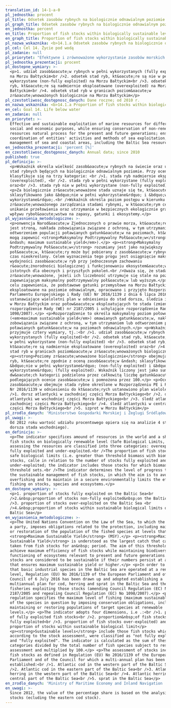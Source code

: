 ```yaml
---
translation_id: 14-1-a-0
pl_jednostka: procent
pl_title: Odsetek zasobów rybnych na biologicznie odnawialnym poziomie
pl_graph_title: Odsetek zasobów rybnych na biologicznie odnawialnym poziomie
en_jednostka: percent
en_title: Proportion of fish stocks within biologically sustainable levels
en_graph_title: Proportion of fish stocks within biologically sustainable levels
pl_nazwa_wskaznika: <b>14.1.a Odsetek zasobów rybnych na biologicznie odnawialnym poziomie</b>
pl_cel: Cel 14. Życie pod wodą
pl_zadanie: null
pl_priorytet: "Efektywne i zrównoważone wykorzystanie zasobów morskich dla różnych celów społecznych i\_gospodarczych, przy jednoczesnym zapewnieniu trwałości nieodnawialnych zasobów i procesów przyrodniczych w perspektywie obecnego i kolejnych pokoleń; zapewnienie koordynacji działań podmiotów i sposobów wykorzystania morza, spójnego zarządzania obszarami morskimi i nadmorskimi, w tym zasobami Morza Bałtyckiego"
pl_jednostka_prezentacji: procent
pl_dostepne_wymiary: >-
  <p>1. udział zasob&oacute;w rybnych w pełni wykorzystanych (fully exploited)
  na Morzu Bałtyckim<br />2. odsetek stad ryb, kt&oacute;re są nie w pełni
  wykorzystane (non-fully exploited) na Morzu Bałtyckim<br />3. odsetek stad
  ryb, kt&oacute;re są nadmiernie eksploatowane (overexploited) na Morzu
  Bałtyckim<br />4. odsetek stad ryb w granicach poziom&oacute;w
  zr&oacute;wnoważonych biologicznie na Morzu Bałtyckim</p>
pl_czestotliwosc_dostępnosc_danych: Dane roczne; od 2010 r.
en_nazwa_wskaznika: <b>14.1.a Proportion of fish stocks within biologically sustainable levels</b>
en_cel: Goal 14. Life below water
en_zadanie: null
en_priorytet: >-
  Effective and sustainable exploitation of marine resources for different
  social and economic purposes, while ensuring conservation of non-renewable
  resources natural process for the present and future generations; ensurance of
  coordination of entities' activities and methods of sea exploitation, coherent
  management of sea and coastal areas, including the Baltic Sea resources
en_jednostka_prezentacji: 'percent [%]'
en_czestotliwosc_dostępnosc_danych: Annual data; since 2010
published: true
pl_definicja: >-
  <p>Wskaźnik określa wielkość zasob&oacute;w rybnych na świecie oraz udział
  stad rybnych będących na biologicznie odnawialnym poziomie. Przy ocenie zasoby
  klasyfikuje się na trzy kategorie: <br />1. stada ryb nadmiernie eksploatowane
  (overexploited), <br />2. stada ryb w pełni wykorzystane (fully exploited)
  oraz<br />3. stada ryb nie w pełni wykorzystane (non-fully exploited).</p>
  <p>Za biologicznie zr&oacute;wnoważone stada uznaje się te, kt&oacute;re
  sklasyfikowano jako &bdquo;nie w pełni wykorzystane&rdquo; i &bdquo;w pełni
  wykorzystane&rdquo;.<br />Wskaźnik określa poziom postępu w kierunku
  zr&oacute;wnoważonego zarządzania stadami rybnymi, w kt&oacute;rym celem jest
  unikanie przełowienia oraz utrzymanie w bezpiecznych ekologicznie granicach
  wpływu ryboł&oacute;wstwa na zapasy, gatunki i ekosystemy.</p>
pl_wyjasnienia_metodologiczne: >-
  <p>onwencja Narod&oacute;w Zjednoczonych o prawie morza, kt&oacute;rej Unia
  jest stroną, nakłada zobowiązania związane z ochroną, w tym utrzymaniem lub
  odtworzeniem populacji poławianych gatunk&oacute;w na poziomach, kt&oacute;re
  mogą zapewnić <strong>Maksymalny Podtrzymywalny Poł&oacute;w</strong> (<em>MSY
  &ndash; maximum sustainable yield</em>).</p> <p><strong>Maksymalny
  Podtrzymywalny Poł&oacute;w</strong> rozumiany jest jako największy
  poł&oacute;w, kt&oacute;ry może być pobierany z zasob&oacute;w rybnych przez
  czas nieokreślony. Celem wyznaczenia tego progu jest osiągnięcie maksymalnej
  wydajności zasob&oacute;w ryb przy jednoczesnym zachowaniu
  r&oacute;żnorodności biologicznej i funkcjonowaniu ekosystem&oacute;w
  istotnych dla obecnych i przyszłych pokoleń.<br />Uważa się, że stada ryb są
  zr&oacute;wnoważone, jeżeli ich liczebność utrzymuje się stale na poziomie
  zapewniającym maksymalny podtrzymywalny poł&oacute;w lub wyższym.</p> <p>W
  celu zapewnienia, że podstawowe gatunki przemysłowe na Morzu Bałtyckim są
  eksploatowane na poziomie odnawialnym, opracowano i przyjęto Rozporządzenie
  Parlamentu Europejskiego i Rady (UE) Nr 2016/1139 z dnia 6 lipca 2016 r.
  ustanawiające wieloletni plan w odniesieniu do stad dorsza, śledzia i szprota
  w Morzu Bałtyckim oraz połow&oacute;w eksploatujących te stada (zmieniające
  rozporządzenie Rady (WE) nr 2187/2005 i uchylające rozporządzenie Rady (WE) nr
  1098/2007).</p> <p>Rozporządzenie to określa maksymalny poziom połowu
  (<em>maximum sustainable yield</em>) omawianych gatunk&oacute;w, nakładając
  zobowiązania związane z ochroną, w tym utrzymaniem lub odtworzeniem populacji
  poławianych gatunk&oacute;w na poziomach odnawialnych.</p> <p>Wskaźnik
  przyjmuje cztery wymiary, tj.:<br />1. udział zasob&oacute;w rybnych w pełni
  wykorzystanych (fully exploited)<br />2. odsetek stad ryb, kt&oacute;re są nie
  w pełni wykorzystane (non-fully exploited) <br />3. odsetek stad ryb,
  kt&oacute;re są nadmiernie eksploatowane (overexploited) oraz<br />4. odsetek
  stad ryb w granicach poziom&oacute;w zr&oacute;wnoważonych biologicznie</p>
  <p><strong>Poziomy zr&oacute;wnoważone biologicznie</strong> obejmują te stada
  ryb, kt&oacute;re zgodnie z oceną zasob&oacute;w &ndash; sklasyfikowano jako
  &bdquo;nie w pełni wykorzystane&rdquo; (non-fully exploited) i &bdquo;w pełni
  wykorzystane&rdquo; (fully exploited). Wskaźnik liczony jest jako suma tych
  dw&oacute;ch kategorii podzielona przez całkowitą liczbę gatunk&oacute;w ryb
  podlegających ocenie zasob&oacute;w i pomnożona przez 100.</p> <p>Ocena
  zasob&oacute;w obejmuje stada rybne określone w Rozporządzeniu PE i Rady (UE)
  Nr 2016/1139 w odniesieniu do kt&oacute;rych ustanowiono plan wieloletni:<br
  />1. dorsz atlantycki w zachodniej części Morza Bałtyckiego<br />2. dorsz
  atlantycki we wschodniej części Morza Bałtyckiego<br />3. śledź atlantycki w
  zachodniej części Morza Bałtyckiego<br />4. śledź atlantycki w centralnej
  części Morza Bałtyckiego<br />5. szprot w Morzu Bałtyckim</p>
pl_zrodlo_danych: 'Ministerstwo Gospodarki Morskiej i Żeglugi Śródlądowej '
pl_uwagi: >-
  Od 2012 roku wartość udziału procentowego opiera się na analizie 4 stad (bez
  dorsza stada wschodniego).
en_definicja: >-
  <p>The indicator specifices amound of resources in the world and a share of
  fish stocks on biologically renewable level (Safe Biological Limits, SBL).When
  assessing the resources are classified into three categories: overexploited,
  fully exploited and under-exploited.<br />The proportion of fish stocks within
  safe biological limits (i.e. greater than threshold biomass with biomass
  stocks, calle in relation to the number of stocks fully exploited and
  under-exploited; the indicator includes those stocks for which biomass
  threshold sets.<br />The indicator determines the level of progress towards
  the sustainable management of fish stocks, in which the aim is to avoid
  overfishing and to maintain in a secure environmentally limits the effect of
  fishing on stocks, species and ecosystems.</p>
en_dostepne_wymiary: >-
  <p>1. proportion of stocks fully exploited on the Baltic Sea<br
  />2.&nbsp;proportion of stocks non-fully exploited&nbsp;on the Baltic Sea<br
  />3. proportion of stocks over-exploited on the Baltic Sea <br
  />4.&nbsp;proportion of stocks within sustainable biological limits on the
  Baltic Sea</p>
en_wyjasnienia_metodologiczne: >-
  <p>The United Nations Convention on the Law of the Sea, to which the Union is
  a party, imposes obligations related to the protection, including maintenance
  or restoration of the population of the fished species at levels that the
  <strong>Maximum Sustainable Yield</strong> (MSY).</p> <p><strong>Maximum
  Sustainable Yield</strong> is understood as the largest catch that can be
  taken from fish stocks for an&nbsp; period. The aim of this threshold is to
  achieve maximum efficiency of fish stocks while maintaining biodiversity and
  functioning of ecosystems relevant to present and future generations. Fish
  stocks are considered to be sustainable if their numbers persist at a level
  that ensures maximum sustainable yield or higher.</p> <p>In order to ensure
  that basic industrial species in the Baltic Sea are operated at a renewable
  level, Regulation (EU) No 2016/1139 of the European Parliament and of the
  Council of 6 July 2016 has been drawn up and adopted establishing a
  multiannual plan for cod, herring and sprat in the Baltic Sea and the
  fisheries exploiting those stocks (amending Council Regulation (EC) No
  2187/2005 and repealing Council Regulation (EC) No 1098/2007).</p> <p>This
  regulation specifies the maximum level of fishing (maximum sustainable yield)
  of the species in question by imposing conservation obligations, including
  maintaining or restoring populations of target species at renewable
  levels.</p> <p>The indicator adopts four dimensions, i.e .:<br />1. proportion
  of fully exploited fish stocks<br />2. proportion&nbsp;of fish stocks&nbsp;not
  fully exploited<br />3. proportion of fish stocks over-exploited) and<br />4.
  proportion of stocks within sustainable biological limit</p>
  <p><strong>Sustainable levels</strong> include those fish stocks which,
  according to the stock assessment, were classified as "not fully exploited"
  and "fully exploited". The indicator is calculated as the sum of these two
  categories divided by the total number of fish species subject to resource
  assessment and multiplied by 100.</p> <p>The assessment of stocks includes
  fish stocks as defined in Regulation (EU) No 2016/1139 of the European
  Parliament and of the Council for which a multi-annual plan has been
  established:<br />1. Atlantic cod in the western part of the Baltic Sea<br
  />2. Atlantic cod in the eastern part of the Baltic Sea<br />3. Atlantic
  herring in the western part of the Baltic Sea<br />4. Atlantic herring in the
  central part of the Baltic Sea<br />5. sprat in the Baltic Sea</p>
en_zrodlo_danych: 'Ministry of Maritime Economy and Inland Navigation '
en_uwagi: >-
  Since 2012, the value of the percentage share is based on the analysis of 4
  stocks (ecluding the eastern cod stock).
---
```

